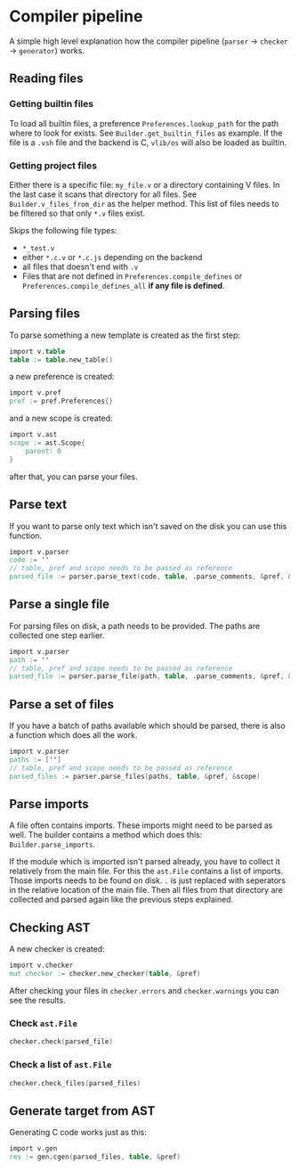 # Compiler pipeline
A simple high level explanation
how the compiler pipeline (`parser` -> `checker` -> `generator`) works.

## Reading files
### Getting builtin files
To load all builtin files,
a preference `Preferences.lookup_path` for the path where to look for exists.
See `Builder.get_builtin_files` as example.
If the file is a `.vsh` file and the backend is C, `vlib/os` will also be loaded as builtin.

### Getting project files
Either there is a specific file: `my_file.v` or a directory containing V files.
In the last case it scans that directory for all files.
See `Builder.v_files_from_dir` as the helper method.
This list of files needs to be filtered so that only `*.v` files exist.

Skips the following file types:
- `*_test.v`
- either `*.c.v` or `*.c.js` depending on the backend
- all files that doesn't end with `.v`
- Files that are not defined in `Preferences.compile_defines`
or `Preferences.compile_defines_all` **if any file is defined**.

## Parsing files
To parse something a new template is created as the first step:
```v
import v.table
table := table.new_table()
```
a new preference is created:
```v
import v.pref
pref := pref.Preferences{}
```
and a new scope is created:
```v
import v.ast
scope := ast.Scope{
    parent: 0
}
```
after that, you can parse your files.

## Parse text
If you want to parse only text which isn't saved on the disk you can use this function.
```v oksyntax
import v.parser
code := ''
// table, pref and scope needs to be passed as reference
parsed_file := parser.parse_text(code, table, .parse_comments, &pref, &scope)
```

## Parse a single file
For parsing files on disk, a path needs to be provided.
The paths are collected one step earlier.
```v oksyntax
import v.parser
path := ''
// table, pref and scope needs to be passed as reference
parsed_file := parser.parse_file(path, table, .parse_comments, &pref, &scope)
```

## Parse a set of files
If you have a batch of paths available which should be parsed,
there is also a function which does all the work.
```v oksyntax
import v.parser
paths := ['']
// table, pref and scope needs to be passed as reference
parsed_files := parser.parse_files(paths, table, &pref, &scope)
```

## Parse imports
A file often contains imports. These imports might need to be parsed as well.
The builder contains a method which does this: `Builder.parse_imports`.

If the module which is imported isn't parsed already,
you have to collect it relatively from the main file.
For this the `ast.File` contains a list of imports.
Those imports needs to be found on disk.
`.` is just replaced with seperators in the relative location of the main file.
Then all files from that directory are collected and parsed again like the previous steps explained.

## Checking AST
A new checker is created:
```v oksyntax
import v.checker
mut checker := checker.new_checker(table, &pref)
```

After checking your files in `checker.errors` and `checker.warnings` you can see the results.

### Check `ast.File`
```v oksyntax
checker.check(parsed_file)
```

### Check a list of `ast.File`
```v oksyntax
checker.check_files(parsed_files)
```

## Generate target from AST
Generating C code works just as this:
```v oksyntax
import v.gen
res := gen.cgen(parsed_files, table, &pref)
```

